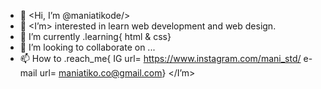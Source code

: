 - 👋 <Hi, I’m @maniatikode/>
- 👀 <I’m> interested in learn web development and web design.
- 🌱 I’m currently .learning{
                       html & css}
- 💞️ I’m looking to collaborate on ...
- 📫 How to .reach_me{
                     IG url= https://www.instagram.com/mani_std/
                     e-mail url= maniatiko.co@gmail.com}
    </I’m>
